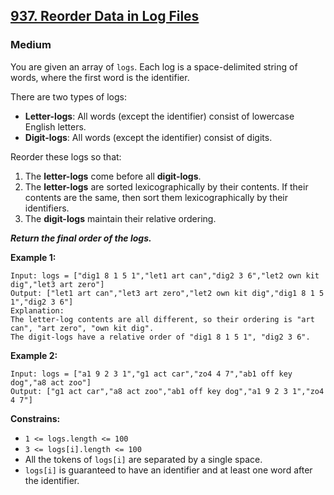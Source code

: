 ## [937. Reorder Data in Log Files](https://leetcode.com/problems/reorder-data-in-log-files/description/)

### Medium

You are given an array of `logs`. Each log is a space-delimited string of words, where the first word is the identifier.

There are two types of logs:

* **Letter-logs**: All words (except the identifier) consist of lowercase English letters.
* **Digit-logs**: All words (except the identifier) consist of digits.

Reorder these logs so that:

1. The **letter-logs** come before all **digit-logs**.  
2. The **letter-logs** are sorted lexicographically by their contents. If their contents are the same, then sort them lexicographically by their identifiers.  
3. The **digit-logs** maintain their relative ordering.  

***Return the final order of the logs.***
 
**Example 1:**  

```
Input: logs = ["dig1 8 1 5 1","let1 art can","dig2 3 6","let2 own kit dig","let3 art zero"]
Output: ["let1 art can","let3 art zero","let2 own kit dig","dig1 8 1 5 1","dig2 3 6"]
Explanation:
The letter-log contents are all different, so their ordering is "art can", "art zero", "own kit dig".
The digit-logs have a relative order of "dig1 8 1 5 1", "dig2 3 6".
```


**Example 2:**  

```
Input: logs = ["a1 9 2 3 1","g1 act car","zo4 4 7","ab1 off key dog","a8 act zoo"]
Output: ["g1 act car","a8 act zoo","ab1 off key dog","a1 9 2 3 1","zo4 4 7"]
```


**Constrains:**  

* `1 <= logs.length <= 100`
* `3 <= logs[i].length <= 100`
* All the tokens of `logs[i]` are separated by a single space.
* `logs[i]` is guaranteed to have an identifier and at least one word after the identifier.
